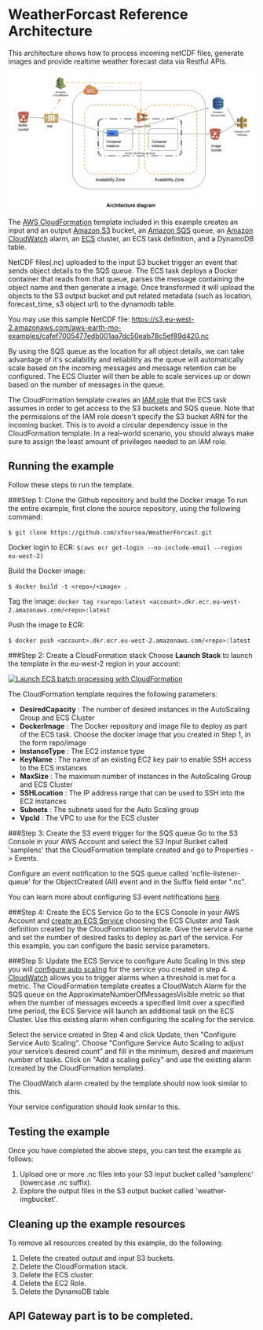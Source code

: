 # WeatherForcast Reference Architecture

This architecture shows how to process incoming netCDF files, generate images and provide realtime weather forecast data via Restful APIs. 

![](https://github.com/xfoursea/WeatherForcast/blob/master/architeture.png)

The [AWS CloudFormation](https://aws.amazon.com/cloudformation) template included in this example creates an input and an output [Amazon S3](https://aws.amazon.com/s3) bucket, an [Amazon SQS](https://aws.amazon.com/sqs/) queue, an [Amazon CloudWatch](https://aws.amazon.com/cloudwatch/) alarm, an [ECS](https://aws.amazon.com/ecs/) cluster, an ECS task definition, and a DynamoDB table.

NetCDF files(.nc) uploaded to the input S3 bucket trigger an event that sends object details to the SQS queue. The ECS task deploys a Docker container that reads from that queue, parses the message containing the object name and then generate a image. Once transformed it will upload the objects to the S3 output bucket and put related metadata (such as location, forecast_time, s3 object url) to the dynamodb table.

You may use this sample NetCDF file: https://s3.eu-west-2.amazonaws.com/aws-earth-mo-examples/cafef7005477edb001aa7dc50eab78c5ef89d420.nc

By using the SQS queue as the location for all object details, we can take advantage of it's scalability and reliability as the queue will automatically scale based on the incoming messages and message retention can be configured. The ECS Cluster will then be able to scale services up or down based on the number of messages in the queue.

The CloudFormation template creates an [IAM role](http://docs.aws.amazon.com/AmazonECS/latest/developerguide/task-iam-roles.html) that the ECS task assumes in order to get access to the S3 buckets and SQS queue. Note that the permissions of the IAM role doesn't specify the S3 bucket ARN for the incoming bucket. This is to avoid a circular dependency issue in the CloudFormation template. In a real-world scenario, you should always make sure to assign the least amount of privileges needed to an IAM role.

## Running the example
Follow these steps to run the template.

###Step 1: Clone the Github repository and build the Docker image
To run the entire example, first clone the source repository, using the following command:

  `$ git clone https://github.com/xfoursea/WeatherForcast.git`

Docker login to ECR:
  `$(aws ecr get-login --no-include-email --region eu-west-2)`

Build the Docker image:

  `$ docker build -t <repo>/<image> .`

Tag the image:
  `docker tag rxurepo:latest <account>.dkr.ecr.eu-west-2.amazonaws.com/<repo>:latest`

Push the image to ECR:

  `$ docker push <account>.dkr.ecr.eu-west-2.amazonaws.com/<repo>:latest`

###Step 2: Create a CloudFormation stack
Choose **Launch Stack** to launch the template in the eu-west-2 region in your account:

[![Launch ECS batch processing with CloudFormation](http://docs.aws.amazon.com/AWSCloudFormation/latest/UserGuide/images/cloudformation-launch-stack-button.png)](https://console.aws.amazon.com/cloudformation/home?region=eu-west-2#/stacks/new?stackName=mystack)

The CloudFormation template requires the following parameters:

- **DesiredCapacity** : The number of desired instances in the AutoScaling Group and ECS Cluster
- **DockerImage** : The Docker repository and image file to deploy as part of the ECS task. Choose the docker image that you created in Step 1, in the form repo/image
- **InstanceType** : The EC2 instance type
- **KeyName** : The name of an existing EC2 key pair to enable SSH access to the ECS instances
- **MaxSize** : The maximum number of instances in the AutoScaling Group and ECS Cluster
- **SSHLocation** : The IP address range that can be used to SSH into the EC2 instances
- **Subnets** : The subnets used for the Auto Scaling group
- **VpcId** : The VPC to use for the ECS cluster



###Step 3: Create the S3 event trigger for the SQS queue
Go to the S3 Console in your AWS Account and select the S3 Input Bucket called 'samplenc' that the CloudFormation template created and go to Properties -> Events.

Configure an event notification to the SQS queue called 'ncfile-listener-queue' for the ObjectCreated (All) event and in the Suffix field enter ".nc".

You can learn more about configuring S3 event notifications [here](http://docs.aws.amazon.com/AmazonS3/latest/dev/NotificationHowTo.html).


###Step 4: Create the ECS Service
Go to the ECS Console in your AWS Account and [create an ECS Service](http://docs.aws.amazon.com/AmazonECS/latest/developerguide/create-service.html) choosing the ECS Cluster and Task definition created by the CloudFormation template. Give the service a name and set the number of desired tasks to deploy as part of the service. For this example, you can configure the basic service parameters.


###Step 5: Update the ECS Service to configure Auto Scaling
In this step you will [configure auto scaling](http://docs.aws.amazon.com/AmazonECS/latest/developerguide/create-service.html#service-configure-auto-scaling) for the service you created in step 4.
[CloudWatch](https://aws.amazon.com/cloudwatch/) allows you to trigger alarms when a threshold is met for a metric. The CloudFormation template creates a CloudWatch Alarm for the SQS queue on the ApproximateNumberOfMessagesVisible metric so that when the number of messages exceeds a specified limit over a specified time period, the ECS Service will launch an additional task on the ECS Cluster. Use this existing alarm when configuring the scaling for the service.

Select the service created in Step 4 and click Update, then "Configure Service Auto Scaling". Choose "Configure Service Auto Scaling to adjust your service’s desired count" and fill in the minimum, desired and maximum number of tasks. Click on "Add a scaling policy" and use the existing alarm (created by the CloudFormation template).

The CloudWatch alarm created by the template should now look similar to this.

Your service configuration should look similar to this.

## Testing the example
Once you have completed the above steps, you can test the example as follows:

1. Upload one or more .nc files into your S3 input bucket called 'samplenc' (lowercase .nc suffix).
2. Explore the output files in the S3 output bucket called 'weather-imgbucket'.

## Cleaning up the example resources

To remove all resources created by this example, do the following:

1. Delete the created output and input S3 buckets.
2. Delete the CloudFormation stack.
3. Delete the ECS cluster.
4. Delete the EC2 Role.
5. Delete the DynamoDB table

## API Gateway part is to be completed.


